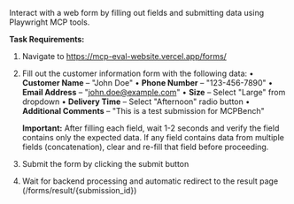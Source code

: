 Interact with a web form by filling out fields and submitting data using Playwright MCP tools.

**Task Requirements:**

1. Navigate to https://mcp-eval-website.vercel.app/forms/

2. Fill out the customer information form with the following data:
   • **Customer Name** – "John Doe"
   • **Phone Number** – "123-456-7890"
   • **Email Address** – "john.doe@example.com"
   • **Size** – Select "Large" from dropdown
   • **Delivery Time** – Select "Afternoon" radio button
   • **Additional Comments** – "This is a test submission for MCPBench"

   **Important:** After filling each field, wait 1-2 seconds and verify the field contains only the expected data. If any field contains data from multiple fields (concatenation), clear and re-fill that field before proceeding.

3. Submit the form by clicking the submit button

4. Wait for backend processing and automatic redirect to the result page (/forms/result/{submission_id})